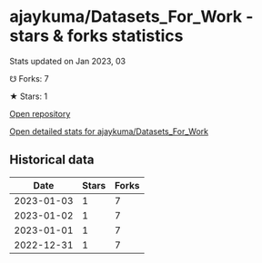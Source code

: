 # ajaykuma/Datasets_For_Work - stars & forks statistics

Stats updated on Jan 2023, 03

☋ Forks: 7

★ Stars: 1

[Open repository](https://github.com/ajaykuma/Datasets_For_Work)

[Open detailed stats for ajaykuma/Datasets_For_Work](https://reviewgithub.com/rep/ajaykuma/Datasets_For_Work)

## Historical data
| Date | Stars | Forks |
|------|-------|-------|
| 2023-01-03 | 1 | 7 | 
| 2023-01-02 | 1 | 7 | 
| 2023-01-01 | 1 | 7 | 
| 2022-12-31 | 1 | 7 | 


